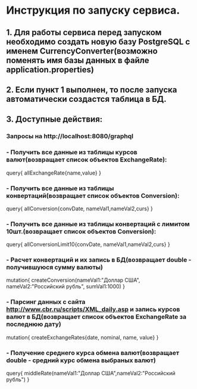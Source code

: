 # Инструкция по запуску сервиса.

## 1. Для работы сервиса перед запуском необходимо создать новую базу PostgreSQL с именем CurrencyConverter(возможно поменять имя базы данных в файле application.properties)
## 2. Если пункт 1 выполнен, то после запуска автоматически создастся таблица в БД.
## 3. Доступные действия:
###  Запросы на http://localhost:8080/graphql
###  -  Получить все данные из таблицы курсов валют(возвращает список объектов ExchangeRate):
query{
allExchangeRate{name,value}
}
###  - Получить все данные из таблицы конвертаций(возвращает список объектов Conversion):
query{
allConversion{convDate, nameVal1,nameVal2,curs}
}
###  - Получить все данные из таблицы конвертаций с лимитом 10шт.(возвращает список объектов Conversion):
query{
allConversionLimit10{convDate, nameVal1,nameVal2,curs}
}
### - Расчет конвертаций и их запись в БД(возвращает double - получившуюся сумму валюты)
mutation{
createConversion(nameVal1:"Доллар США", nameVal2:"Российский рубль", sumVal1:1000)
}
### -  Парсинг данных с сайта http://www.cbr.ru/scripts/XML_daily.asp и запись курсов валют в БД(возвращает список объектов ExchangeRate за последнюю дату)
mutation{
createExchangeRates{date, nominal, name, value}
}
### -  Получение среднего курса обмена валют(возвращает double - средний курс обмена выбраных валют)
query{
 middleRate(nameVal1:"Доллар США",nameVal2:"Российский рубль")
}